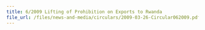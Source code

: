 ```yaml
---
title: 6/2009 Lifting of Prohibition on Exports to Rwanda
file_url: /files/news-and-media/circulars/2009-03-26-Circular062009.pdf
---
```

